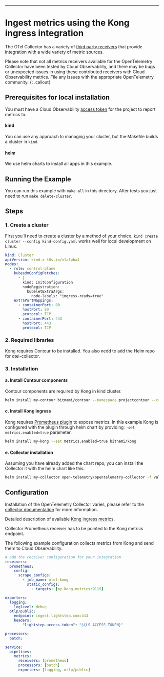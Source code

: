 ---
# Ingest metrics using the Kong ingress integration

The OTel Collector has a variety of [third party receivers](https://github.com/open-telemetry/opentelemetry-collector-contrib/tree/master/receiver) that provide integration with a wide variety of metric sources.

Please note that not all metrics receivers available for the OpenTelemetry Collector have been tested by Cloud Observability, and there may be bugs or unexpected issues in using these contributed receivers with Cloud Observability metrics. File any issues with the appropriate OpenTelemetry community.
{: .callout}

## Prerequisites for local installation

You must have a Cloud Observability [access token](/docs/create-and-manage-access-tokens) for the project to report metrics to.

#### kind

You can use any approach to managing your cluster, but the Makefile builds a cluster in `kind`.

#### helm

We use helm charts to install all apps in this example.

## Running the Example

You can run this example with `make all` in this directory.
After tests you just need to run `make delete-cluster`.

## Steps

### 1. Create a cluster

First you'll need to create a cluster by a method of your choice. `kind create cluster --config kind-config.yaml` works well for local development on Linux.

```yaml
kind: Cluster
apiVersion: kind.x-k8s.io/v1alpha4
nodes:
  - role: control-plane
    kubeadmConfigPatches:
      - |
        kind: InitConfiguration
        nodeRegistration:
          kubeletExtraArgs:
            node-labels: "ingress-ready=true"
    extraPortMappings:
      - containerPort: 80
        hostPort: 80
        protocol: TCP
      - containerPort: 443
        hostPort: 443
        protocol: TCP
```

### 2. Required libraries

Kong requires Contour to be installed. You also nedd to add the Helm repo for otel-collector.

### 3. Installation

#### a. Install Contour components

Contour components are required by Kong in kind cluster.

```sh
helm install my-contour bitnami/contour --namespace projectcontour --create-namespace
```

#### c. Install Kong ingress

Kong requires [Prometheus plugin](https://docs.konghq.com/hub/kong-inc/prometheus/#example-config) to expose metrics.
In this example Kong is configured with the plugin through helm chart by providing: `-set metrics.enabled=true` parameter.

```sh
helm install my-kong --set metrics.enabled=true bitnami/kong
```

#### e. Collector installation

Assuming you have already added the chart repo, you can install the Collector it with the helm chart like this.

```sh
helm install my-collector open-telemetry/opentelemetry-collector -f values-collector.yaml
```

## Configuration

Installation of the OpenTelemetry Collector varies, please refer to the [collector documentation](https://opentelemetry.io/docs/collector/) for more information.

Detailed description of available [Kong ingress metrics](https://docs.konghq.com/hub/kong-inc/prometheus/#available-metrics).

Collector Prometheus receiver has to be pointed to the Kong metrics endpoint.

The following example configuration collects metrics from Kong and send them to Cloud Observability:

```yaml
# add the receiver configuration for your integration
receivers:
  prometheus:
    config:
      scrape_configs:
        - job_name: otel-kong
          static_configs:
            - targets: [my-kong-metrics:9119]

exporters:
  logging:
    loglevel: debug
  otlp/public:
    endpoint: ingest.lightstep.com:443
    headers:
        "lightstep-access-token": "${LS_ACCESS_TOKEN}"

processors:
  batch:

service:
  pipelines:
    metrics:
      receivers: [prometheus]
      processors: [batch]
      exporters: [logging, otlp/public]
```

